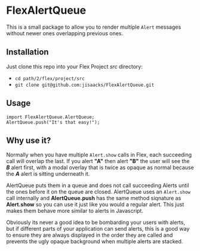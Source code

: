 # FlexAlertQueue

This is a small package to allow you to render multiple `Alert` messages without newer ones overlapping previous ones.

## Installation

Just clone this repo into your Flex Project *src* directory:

 - `cd path/2/flex/project/src`
 - `git clone git@github.com:jisaacks/FlexAlertQueue.git`

## Usage

    import FlexAlertQueue.AlertQueue;
    AlertQueue.push("It's that easy!");

## Why use it?

Normally when you have multiple `Alert.show` calls in Flex, each succeeding call will overlap the last. If you alert **"A"** then alert **"B"** the user will see the ***B*** alert first, with a modal overlay that is twice as opaque as normal because the ***A*** alert is sitting underneath it.

AlertQueue puts them in a queue and does not call succeeding Alerts until the ones before it on the queue are closed. AlertQueue uses an `Alert.show` call internally and **AlertQueue.push** has the same method siqnature as **Alert.show** so you can use it just like you would a regular alert. This just makes them behave more similar to alerts in Javascript.

Obviously its never a good idea to be bombarding your users with alerts, but if different parts of your application can send alerts, this is a good way to ensure they are always displayed in the order they are called and prevents the ugly opaque background when multiple alerts are stacked.